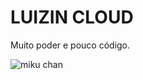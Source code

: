 # LUIZIN CLOUD
Muito poder e pouco código.


![miku chan](https://external-preview.redd.it/N_RZHCyd6LZGXipnoP9bz_vwydHeToIQqWILOwn1yQw.jpg?auto=webp&s=d9753b1dda5b82d09f9f5231b41e31a37fdc9219 "xdxd")
